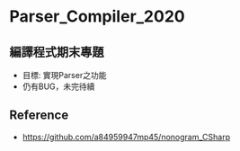 # Parser_Compiler_2020


## 編譯程式期末專題
- 目標: 實現Parser之功能
- 仍有BUG，未完待續


## Reference
- <https://github.com/a84959947mp45/nonogram_CSharp>

